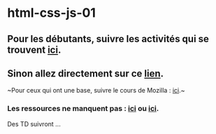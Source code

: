 # html-css-js-01

## Pour les débutants, suivre les activités qui se trouvent [ici](https://pixees.fr/informatiquelycee/jbase_intro.html).
## Sinon allez directement sur ce [lien](https://sti2d.ecolelamache.org/ap31_dcouverte_du_langage_javascript.html).

~Pour ceux qui ont une base, suivre le cours de Mozilla : [ici](https://developer.mozilla.org/fr/docs/Apprendre/JavaScript).~

### Les ressources ne manquent pas : [ici](https://openclassrooms.com/fr/courses/1916641-dynamisez-vos-sites-web-avec-javascript) ou [ici](https://openclassrooms.com/fr/courses/2984401-apprenez-a-coder-avec-javascript/2984431-3-2-1-codez).



Des TD suivront ...
